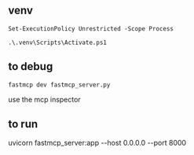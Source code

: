 ## venv

```Set-ExecutionPolicy Unrestricted -Scope Process```

```.\.venv\Scripts\Activate.ps1```

## to debug 
```fastmcp dev fastmcp_server.py```

use the mcp inspector

## to run

uvicorn fastmcp_server:app --host 0.0.0.0 --port 8000